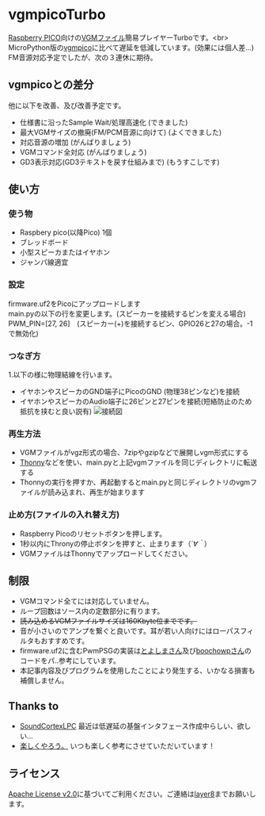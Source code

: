 # vgmpicoTurbo
[Raspberry PICO](https://www.switch-science.com/catalog/6900/)向けの[VGMファイル](https://www.jpedia.wiki/blog/en/VGM_(file_format))簡易プレイヤーTurboです。<br>
MicroPython版の[vgmpico](https://github.com/Layer812/vgmpico/)に比べて遅延を低減しています。(効果には個人差...)<br>
FM音源対応予定でしたが、次の３連休に期待。<br>
## vgmpicoとの差分
他に以下を改善、及び改善予定です。<br>
 - 仕様書に沿ったSample Wait/処理高速化 (できました)
 - 最大VGMサイズの撤廃(FM/PCM音源に向けて) (よくできました)
 - 対応音源の増加 (がんばりましょう)
 - VGMコマンド全対応 (がんばりましょう)
 - GD3表示対応(GD3テキストを戻す仕組みまで) (もうすこしです)

## 使い方
### 使う物
 - Raspbery pico(以降Pico) 1個
 - ブレッドボード
 - 小型スピーカまたはイヤホン
 - ジャンパ線適宜

### 設定
firmware.uf2をPicoにアップロードします<br>
main.pyの以下の行を変更します。(スピーカーを接続するピンを変える場合)<br>
PWM_PIN=[27, 26]　(スピーカー(+)を接続するピン、GPIO26と27の場合。-1で無効化)<br>
### つなぎ方
1.以下の様に物理結線を行います。<br> 
 - イヤホンやスピーカのGND端子にPicoのGND (物理38ピンなど)を接続
 - イヤホンやスピーカのAudio端子に26ピンと27ピンを接続(短絡防止のため抵抗を挟むと良い説有)
![接続図](https://user-images.githubusercontent.com/111331376/189489764-80342a3c-8d08-4ac3-8800-2fcdb988d3fd.png)

### 再生方法
 - VGMファイルがvgz形式の場合、7zipやgzipなどで展開しvgm形式にする
 - [Thonny](https://thonny.org/)などを使い、main.pyと上記vgmファイルを同じディレクトリに転送する
 - Thonnyの実行を押すか、再起動するとmain.pyと同じディレクトリのvgmファイルが読み込まれ、再生が始まります

### 止め方(ファイルの入れ替え方)
 - Raspberry Picoのリセットボタンを押します。
 - 1秒以内にThronyの停止ボタンを押すと、止まります（*´∀｀*）
 - VGMファイルはThonnyでアップロードしてください。

## 制限
 - VGMコマンド全てには対応していません。
 - ループ回数はソース内の定数部分に有ります。
 - ~~読み込めるVGMファイルサイズは160Kbyte位までです。~~
 - 音が小さいのでアンプを繋ぐと良いです。耳が若い人向けにはローパスフィルタもおすすめです。
 - firmware.uf2に含むPwmPSGの実装は[とよしまさん](https://twitter.com/toyoshim)及び[boochowpさん](https://twitter.com/boochowp)のコードをパ..参考にしています。
 - 本記事内容及びプログラムを使用したことにより発生する、いかなる損害も補償しません。

## Thanks to
 - [SoundCortexLPC](https://github.com/toyoshim/SoundCortexLPC) 最近は低遅延の基盤インタフェース作成中らしい、欲しい...
 - [楽しくやろう。](https://blog.boochow.com/) いつも楽しく参考にさせていただいています！

## ライセンス
 [Apache License v2.0](http://www.apache.org/licenses/LICENSE-2.0)に基づいてご利用ください。ご連絡は[layer8](https://twitter.com/layer812)までお願いします。